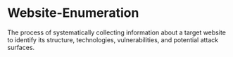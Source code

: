 # Website-Enumeration
The process of systematically collecting information about a target website to identify its structure, technologies, vulnerabilities, and potential attack surfaces.
